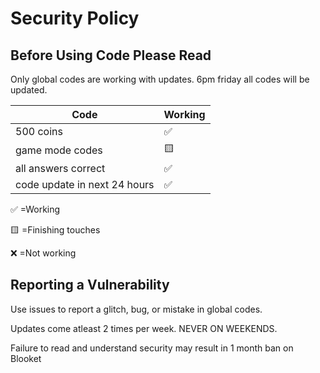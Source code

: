 # Security Policy

## Before Using Code Please Read

Only global codes are working with updates.
6pm friday all codes will be updated.

| Code |   Working        |
| ------- | ------------------ |
| 500 coins  | :white_check_mark: |
| game mode codes  | :yellow_square:            |
| all answers correct  | :white_check_mark: |
| code update in next 24 hours  | :white_check_mark: 

:white_check_mark:    =Working


:yellow_square:       =Finishing touches


:x:                   =Not working        

## Reporting a Vulnerability

Use issues to report a glitch, bug, or mistake in global codes.

Updates come atleast 2 times per week. NEVER ON WEEKENDS.



Failure to read and understand security may result in 1 month ban on Blooket
